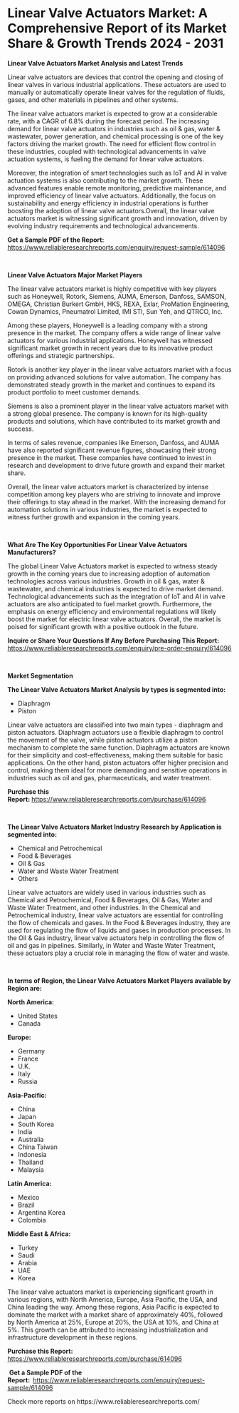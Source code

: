 <p><h1>Linear Valve Actuators Market: A Comprehensive Report of its Market Share & Growth Trends 2024 - 2031</h1></p><p><strong>Linear Valve Actuators Market Analysis and Latest Trends</strong></p>
<p><p>Linear valve actuators are devices that control the opening and closing of linear valves in various industrial applications. These actuators are used to manually or automatically operate linear valves for the regulation of fluids, gases, and other materials in pipelines and other systems.</p><p>The linear valve actuators market is expected to grow at a considerable rate, with a CAGR of 6.8% during the forecast period. The increasing demand for linear valve actuators in industries such as oil & gas, water & wastewater, power generation, and chemical processing is one of the key factors driving the market growth. The need for efficient flow control in these industries, coupled with technological advancements in valve actuation systems, is fueling the demand for linear valve actuators.</p><p>Moreover, the integration of smart technologies such as IoT and AI in valve actuation systems is also contributing to the market growth. These advanced features enable remote monitoring, predictive maintenance, and improved efficiency of linear valve actuators. Additionally, the focus on sustainability and energy efficiency in industrial operations is further boosting the adoption of linear valve actuators.Overall, the linear valve actuators market is witnessing significant growth and innovation, driven by evolving industry requirements and technological advancements.</p></p>
<p><strong>Get a Sample PDF of the Report:&nbsp;</strong> <a href="https://www.reliableresearchreports.com/enquiry/request-sample/614096">https://www.reliableresearchreports.com/enquiry/request-sample/614096</a></p>
<p>&nbsp;</p>
<p><strong>Linear Valve Actuators Major Market Players</strong></p>
<p><p>The linear valve actuators market is highly competitive with key players such as Honeywell, Rotork, Siemens, AUMA, Emerson, Danfoss, SAMSON, OMEGA, Christian Burkert GmbH, HKS, REXA, Exlar, ProMation Engineering, Cowan Dynamics, Pneumatrol Limited, IMI STI, Sun Yeh, and QTRCO, Inc.</p><p>Among these players, Honeywell is a leading company with a strong presence in the market. The company offers a wide range of linear valve actuators for various industrial applications. Honeywell has witnessed significant market growth in recent years due to its innovative product offerings and strategic partnerships.</p><p>Rotork is another key player in the linear valve actuators market with a focus on providing advanced solutions for valve automation. The company has demonstrated steady growth in the market and continues to expand its product portfolio to meet customer demands.</p><p>Siemens is also a prominent player in the linear valve actuators market with a strong global presence. The company is known for its high-quality products and solutions, which have contributed to its market growth and success.</p><p>In terms of sales revenue, companies like Emerson, Danfoss, and AUMA have also reported significant revenue figures, showcasing their strong presence in the market. These companies have continued to invest in research and development to drive future growth and expand their market share.</p><p>Overall, the linear valve actuators market is characterized by intense competition among key players who are striving to innovate and improve their offerings to stay ahead in the market. With the increasing demand for automation solutions in various industries, the market is expected to witness further growth and expansion in the coming years.</p></p>
<p>&nbsp;</p>
<p><strong>What Are The Key Opportunities For Linear Valve Actuators Manufacturers?</strong></p>
<p><p>The global Linear Valve Actuators market is expected to witness steady growth in the coming years due to increasing adoption of automation technologies across various industries. Growth in oil & gas, water & wastewater, and chemical industries is expected to drive market demand. Technological advancements such as the integration of IoT and AI in valve actuators are also anticipated to fuel market growth. Furthermore, the emphasis on energy efficiency and environmental regulations will likely boost the market for electric linear valve actuators. Overall, the market is poised for significant growth with a positive outlook in the future.</p></p>
<p><strong>Inquire or Share Your Questions If Any Before Purchasing This Report:</strong> <a href="https://www.reliableresearchreports.com/enquiry/pre-order-enquiry/614096">https://www.reliableresearchreports.com/enquiry/pre-order-enquiry/614096</a></p>
<p>&nbsp;</p>
<p><strong>Market Segmentation</strong></p>
<p><strong>The Linear Valve Actuators Market Analysis by types is segmented into:</strong></p>
<p><ul><li>Diaphragm</li><li>Piston</li></ul></p>
<p><p>Linear valve actuators are classified into two main types - diaphragm and piston actuators. Diaphragm actuators use a flexible diaphragm to control the movement of the valve, while piston actuators utilize a piston mechanism to complete the same function. Diaphragm actuators are known for their simplicity and cost-effectiveness, making them suitable for basic applications. On the other hand, piston actuators offer higher precision and control, making them ideal for more demanding and sensitive operations in industries such as oil and gas, pharmaceuticals, and water treatment.</p></p>
<p><strong>Purchase this Report:&nbsp;</strong><a href="https://www.reliableresearchreports.com/purchase/614096">https://www.reliableresearchreports.com/purchase/614096</a></p>
<p>&nbsp;</p>
<p><strong>The Linear Valve Actuators Market Industry Research by Application is segmented into:</strong></p>
<p><ul><li>Chemical and Petrochemical</li><li>Food & Beverages</li><li>Oil & Gas</li><li>Water and Waste Water Treatment</li><li>Others</li></ul></p>
<p><p>Linear valve actuators are widely used in various industries such as Chemical and Petrochemical, Food & Beverages, Oil & Gas, Water and Waste Water Treatment, and other industries. In the Chemical and Petrochemical industry, linear valve actuators are essential for controlling the flow of chemicals and gases. In the Food & Beverages industry, they are used for regulating the flow of liquids and gases in production processes. In the Oil & Gas industry, linear valve actuators help in controlling the flow of oil and gas in pipelines. Similarly, in Water and Waste Water Treatment, these actuators play a crucial role in managing the flow of water and waste.</p></p>
<p>&nbsp;</p>
<p><strong>In terms of Region, the Linear Valve Actuators Market Players available by Region are:</strong></p>
<p>
    <p> <strong> North America: </strong>
        <ul>
            <li>United States</li>
            <li>Canada</li>
        </ul>
        </p> 
    <p> <strong> Europe: </strong>
        <ul>
            <li>Germany</li>
            <li>France</li>
            <li>U.K.</li>
            <li>Italy</li>
            <li>Russia</li>
        </ul>
        </p> 
    <p> <strong> Asia-Pacific: </strong>
        <ul>
            <li>China</li>
            <li>Japan</li>
            <li>South Korea</li>
            <li>India</li>
            <li>Australia</li>
            <li>China Taiwan</li>
            <li>Indonesia</li>
            <li>Thailand</li>
            <li>Malaysia</li>
        </ul>
        </p> 
    <p> <strong> Latin America: </strong>
        <ul>
            <li>Mexico</li>
            <li>Brazil</li>
            <li>Argentina Korea</li>
            <li>Colombia</li>
        </ul>
        </p> 
    <p> <strong> Middle East & Africa: </strong>
        <ul>
            <li>Turkey</li>
            <li>Saudi</li>
            <li>Arabia</li>
            <li>UAE</li>
            <li>Korea</li>
        </ul>
    </p>
    </p>
<p><p>The linear valve actuators market is experiencing significant growth in various regions, with North America, Europe, Asia Pacific, the USA, and China leading the way. Among these regions, Asia Pacific is expected to dominate the market with a market share of approximately 40%, followed by North America at 25%, Europe at 20%, the USA at 10%, and China at 5%. This growth can be attributed to increasing industrialization and infrastructure development in these regions.</p></p>
<p><strong>Purchase this Report: </strong><a href="https://www.reliableresearchreports.com/purchase/614096">https://www.reliableresearchreports.com/purchase/614096</a></p>
<p>&nbsp;<strong>Get a Sample PDF of the Report:&nbsp;&nbsp;</strong><a href="https://www.reliableresearchreports.com/enquiry/request-sample/614096">https://www.reliableresearchreports.com/enquiry/request-sample/614096</a></p>
<p><strong></strong></p>
<p>Check more reports on https://www.reliableresearchreports.com/</p>